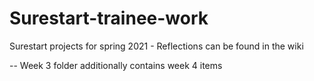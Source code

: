 # Surestart-trainee-work
Surestart projects for spring 2021 - Reflections can be found in the wiki

--
Week 3 folder additionally contains week 4 items
